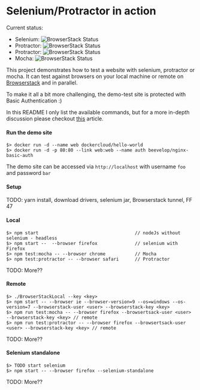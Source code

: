 # Selenium/Protractor in action 

Current status: 

  - Selenium: ![BrowserStack Status](https://www.browserstack.com/automate/badge.svg?badge_key=b0Vwc2NoREppTUk3cC9LS1hXd01ScG93b3JlZVZEdHZQdGZGbnh0bXUzOD0tLTNrZkplL1pPallMSUtBVldsWVpQMEE9PQ==--5c4c2bf17feca5f90d306b7de50d60a6250d3376)
  - Protractor: ![BrowserStack Status](https://www.browserstack.com/automate/badge.svg?badge_key=Q25ibUMrZ2VHVEZMN0FNRFlwS0dMTVRldVNuK09ySDVLMTdCTTdnYW4yRT0tLTFGd3FzNmZvU0tFMkFrRUQrTEZnVEE9PQ==--e3cf740cce60d615649f735b7ac9011b963d9e36)
  - Protractor: ![BrowserStack Status](https://www.browserstack.com/automate/badge.svg?badge_key=KzZPLy9rNS92YmNtenJOczV0UHY0d0VSQWNmYmVodWIxZ3NyZWhOUW93MD0tLUkyS0VPeUpLM09WQlQyUXdkYktmQXc9PQ==--b926906ed6be6744bddeb3348c4c97f87ae6142e)
  - Mocha: ![BrowserStack Status](https://www.browserstack.com/automate/badge.svg?badge_key=UE9OQWJpSWlNWnhLbHZhdElzRE1mdzE2c3BGQU42WTVsbTAwVm13akt1TT0tLXJuSmVxeVpzcXU3YmY1MDE3b3FoRHc9PQ==--32ef88244215b281c50ba7c2054ef134e9ad667d)

This project demonstrates how to test a website with selenium, protractor or mocha. It can test against
browsers on your local machine or remote on [Browserstack](https://www.browserstack.com) and in parallel.

To make it all a bit more challenging, the demo-test site is protected with Basic Authentication :)

In this README I only list the available commands, but for a more in-depth discussion please checkout 
[this](https://scaljeri.github.io/selenium-protractor-browserstack/) article.

#### Run the demo site

    $> docker run -d --name web dockercloud/hello-world
    $> docker run -d -p 80:80 --link web:web --name auth beevelop/nginx-basic-auth

The demo site can be accessed via `http://localhost` with username `foo` and password `bar`

#### Setup
TODO: yarn install, download drivers, selenium jar, Browserstack tunnel, FF 47

#### Local

    $> npm start                                    // nodeJs without selenium - headless
    $> npm start --  --browser firefox              // selenium with Firefox
    $> npm test:mocha -- --browser chrome           // Mocha 
    $> npm test:protractor -- --browser safari      // Protractor
    
TODO: More??

#### Remote

    $> ./BrowserStackLocal --key <key>
    $> npm start -- --browser ie --browser-version=9 --os=windows --os-version=7 --browserstack-user <user> --browserstack-key <key>
    $> npm run test:mocha -- --browser firefox --browsertsack-user <user> --browserstack-key <key> // remote
    $> npm run test:protractor -- --browser firefox --browsertsack-user <user> --browserstack-key <key> // remote
    
TODO: More??
    
#### Selenium standalone

    $> TODO start selenium
    $> npm start -- --browser firefox --selenium-standalone
    
TODO: More??
    

